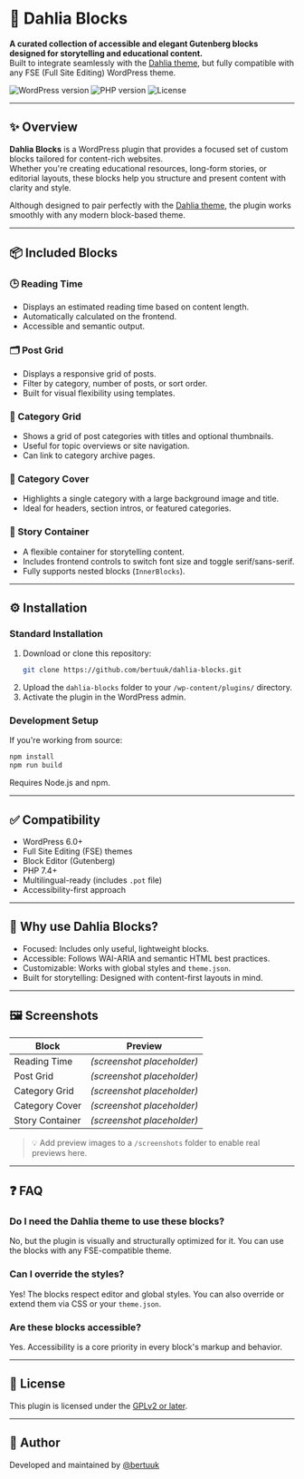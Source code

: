 # 🌼 Dahlia Blocks

**A curated collection of accessible and elegant Gutenberg blocks designed for storytelling and educational content.**  
Built to integrate seamlessly with the [Dahlia theme](https://github.com/bertuuk/dahlia), but fully compatible with any FSE (Full Site Editing) WordPress theme.

![WordPress version](https://img.shields.io/badge/WordPress-6.0%2B-blue)
![PHP version](https://img.shields.io/badge/PHP-7.4%2B-blue)
![License](https://img.shields.io/badge/license-GPLv2-orange)

---

## ✨ Overview

**Dahlia Blocks** is a WordPress plugin that provides a focused set of custom blocks tailored for content-rich websites.  
Whether you're creating educational resources, long-form stories, or editorial layouts, these blocks help you structure and present content with clarity and style.

Although designed to pair perfectly with the [Dahlia theme](https://github.com/bertuuk/dahlia), the plugin works smoothly with any modern block-based theme.

---

## 📦 Included Blocks

### 🕒 Reading Time
- Displays an estimated reading time based on content length.
- Automatically calculated on the frontend.
- Accessible and semantic output.

### 🗂️ Post Grid
- Displays a responsive grid of posts.
- Filter by category, number of posts, or sort order.
- Built for visual flexibility using templates.

### 🧭 Category Grid
- Shows a grid of post categories with titles and optional thumbnails.
- Useful for topic overviews or site navigation.
- Can link to category archive pages.

### 🎯 Category Cover
- Highlights a single category with a large background image and title.
- Ideal for headers, section intros, or featured categories.

### 📖 Story Container
- A flexible container for storytelling content.
- Includes frontend controls to switch font size and toggle serif/sans-serif.
- Fully supports nested blocks (`InnerBlocks`).

---

## ⚙️ Installation

### Standard Installation

1. Download or clone this repository:
    ```bash
    git clone https://github.com/bertuuk/dahlia-blocks.git
    ```
2. Upload the `dahlia-blocks` folder to your `/wp-content/plugins/` directory.
3. Activate the plugin in the WordPress admin.

### Development Setup

If you're working from source:

```bash
npm install
npm run build
```

Requires Node.js and npm.

---

## ✅ Compatibility

- WordPress 6.0+
- Full Site Editing (FSE) themes
- Block Editor (Gutenberg)
- PHP 7.4+
- Multilingual-ready (includes `.pot` file)
- Accessibility-first approach

---

## 🧠 Why use Dahlia Blocks?

- Focused: Includes only useful, lightweight blocks.
- Accessible: Follows WAI-ARIA and semantic HTML best practices.
- Customizable: Works with global styles and `theme.json`.
- Built for storytelling: Designed with content-first layouts in mind.

---

## 🖼️ Screenshots

| Block             | Preview                  |
|------------------|--------------------------|
| Reading Time      | *(screenshot placeholder)* |
| Post Grid         | *(screenshot placeholder)* |
| Category Grid     | *(screenshot placeholder)* |
| Category Cover    | *(screenshot placeholder)* |
| Story Container   | *(screenshot placeholder)* |

> 💡 Add preview images to a `/screenshots` folder to enable real previews here.

---

## ❓ FAQ

### Do I need the Dahlia theme to use these blocks?

No, but the plugin is visually and structurally optimized for it. You can use the blocks with any FSE-compatible theme.

### Can I override the styles?

Yes! The blocks respect editor and global styles. You can also override or extend them via CSS or your `theme.json`.

### Are these blocks accessible?

Yes. Accessibility is a core priority in every block's markup and behavior.

---

## 📄 License

This plugin is licensed under the [GPLv2 or later](https://www.gnu.org/licenses/gpl-2.0.html).

---

## 👤 Author

Developed and maintained by [@bertuuk](https://github.com/bertuuk)